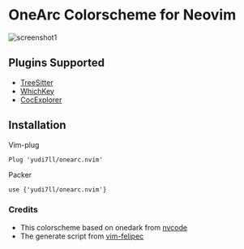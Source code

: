 # OneArc Colorscheme for Neovim
![screenshot1](https://user-images.githubusercontent.com/35747911/124347914-91013280-dc19-11eb-8066-b71963dbddbb.png)

## Plugins Supported
- [TreeSitter](https://github.com/nvim-treesitter/nvim-treesitter)
- [WhichKey](https://github.com/folke/which-key.nvim)
- [CocExplorer](https://github.com/weirongxu/coc-explorer)

## Installation
Vim-plug
```
Plug 'yudi7ll/onearc.nvim'
```

Packer
```
use {'yudi7ll/onearc.nvim'}
```

### Credits
- This colorscheme based on onedark from [nvcode](https://github.com/ChristianChiarulli/nvcode-color-schemes.vim)
- The generate script from [vim-felipec](https://github.com/felipec/vim-felipec)
